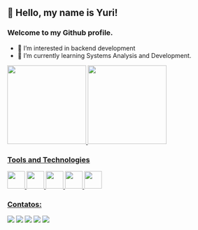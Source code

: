 ## 👋 Hello, my name is Yuri!
###  Welcome to my Github profile.

- 👀 I’m interested in backend development
- 🌱 I’m currently learning Systems Analysis and Development.

<div>
<a href="https://github.com/yuriidiiego">
<img height="180em" src="https://github-readme-stats.vercel.app/api/top-langs/?username=yuriidiiego&layout=compact&langs_count=7&theme=dracula"/>
<img height="180em" src="https://github-readme-stats.vercel.app/api?username=yuriidiiego&show_icons=true&theme=dracula&include_all_commits=true&count_private=true"/>
</div>

### Tools and Technologies

<img src="https://cdn.jsdelivr.net/gh/devicons/devicon/icons/git/git-original.svg" width="40" height="40"/>   <img src="https://cdn.jsdelivr.net/gh/devicons/devicon/icons/java/java-original.svg" width="40" height="40"/>    <img src="https://cdn.jsdelivr.net/gh/devicons/devicon/icons/spring/spring-original.svg" width="40" height="40"/>    <img src="https://cdn.jsdelivr.net/gh/devicons/devicon/icons/intellij/intellij-original.svg" width="40" height="40"/>   <img src="https://cdn.jsdelivr.net/gh/devicons/devicon/icons/vscode/vscode-original.svg" width="40" height="40"/>

### Contatos:

<div>
<a href="https://www.youtube.com/channel/UCpcOGerAAJeW-sBhyEQ3WZw" target="_blank"><img src="https://img.shields.io/badge/YouTube-FF0000?style=for-the-badge&logo=youtube&logoColor=white" target="_blank"></a>
<a href="https://instagram.com/yuriidiiego_" target="_blank"><img src="https://img.shields.io/badge/-Instagram-%23E4405F?style=for-the-badge&logo=instagram&logoColor=white" target="_blank"></a>
<a href="https://www.twitch.tv/yuriidiiego" target="_blank"><img src="https://img.shields.io/badge/Twitch-9146FF?style=for-the-badge&logo=twitch&logoColor=white" target="_blank"></a>
<a href = "mailto:contato@yuriidiiego@gmail.com"><img src="https://img.shields.io/badge/Gmail-D14836?style=for-the-badge&logo=gmail&logoColor=white" target="_blank"></a>
<a href="https://www.linkedin.com/in/yuriidiiego" target="_blank"><img src="https://img.shields.io/badge/-LinkedIn-%230077B5?style=for-the-badge&logo=linkedin&logoColor=white" target="_blank"></a>   
</div>
